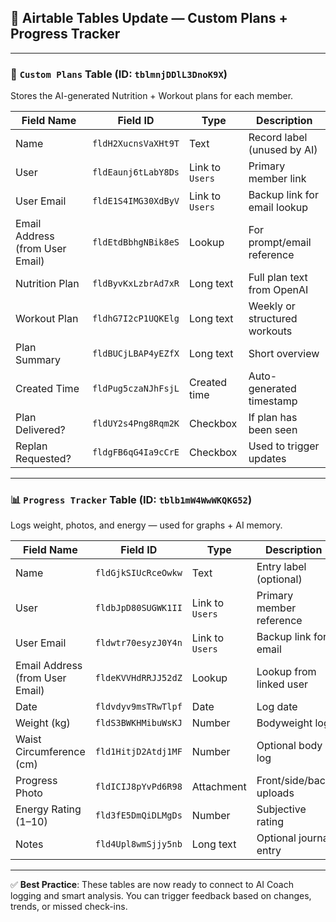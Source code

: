 
## 📁 Airtable Tables Update — Custom Plans + Progress Tracker

---

### 🧱 `Custom Plans` Table (ID: `tblmnjDDlL3DnoK9X`)

Stores the AI-generated Nutrition + Workout plans for each member.

| Field Name | Field ID | Type | Description |
|------------|----------|------|-------------|
| Name | `fldH2XucnsVaXHt9T` | Text | Record label (unused by AI) |
| User | `fldEaunj6tLabY8Ds` | Link to `Users` | Primary member link |
| User Email | `fldE1S4IMG30XdByV` | Link to `Users` | Backup link for email lookup |
| Email Address (from User Email) | `fldEtdBbhgNBik8eS` | Lookup | For prompt/email reference |
| Nutrition Plan | `fldByvKxLzbrAd7xR` | Long text | Full plan text from OpenAI |
| Workout Plan | `fldhG7I2cP1UQKElg` | Long text | Weekly or structured workouts |
| Plan Summary | `fldBUCjLBAP4yEZfX` | Long text | Short overview |
| Created Time | `fldPug5czaNJhFsjL` | Created time | Auto-generated timestamp |
| Plan Delivered? | `fldUY2s4Png8Rqm2K` | Checkbox | If plan has been seen |
| Replan Requested? | `fldgFB6qG4Ia9cCrE` | Checkbox | Used to trigger updates |

---

### 📊 `Progress Tracker` Table (ID: `tblb1mW4WwWKQKG52`)

Logs weight, photos, and energy — used for graphs + AI memory.

| Field Name | Field ID | Type | Description |
|------------|----------|------|-------------|
| Name | `fldGjkSIUcRceOwkw` | Text | Entry label (optional) |
| User | `fldbJpD80SUGWK1II` | Link to `Users` | Primary member reference |
| User Email | `fldwtr70esyzJ0Y4n` | Link to `Users` | Backup link for email |
| Email Address (from User Email) | `fldeKVVHdRRJJ52dZ` | Lookup | Lookup from linked user |
| Date | `fldvdyv9msTRwTlpf` | Date | Log date |
| Weight (kg) | `fldS3BWKHMibuWsKJ` | Number | Bodyweight log |
| Waist Circumference (cm) | `fld1HitjD2Atdj1MF` | Number | Optional body log |
| Progress Photo | `fldICIJ8pYvPd6R98` | Attachment | Front/side/back uploads |
| Energy Rating (1–10) | `fld3fE5DmQiDLMgDs` | Number | Subjective rating |
| Notes | `fld4Upl8wmSjjy5nb` | Long text | Optional journal entry |

---

✅ **Best Practice**: These tables are now ready to connect to AI Coach logging and smart analysis. You can trigger feedback based on changes, trends, or missed check-ins.
